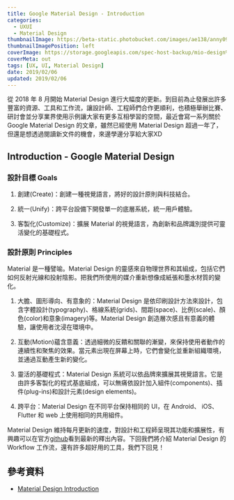 ```yaml
---
title: Google Material Design - Introduction
categories:
  - UXUI
  - Material Design
thumbnailImage: https://beta-static.photobucket.com/images/ae138/anny09117011/0/21bddd8b-c51b-4c3a-8101-d7c5a1859060-original.png?width=1920&height=1080&fit=bounds
thumbnailImagePosition: left
coverImage: https://storage.googleapis.com/spec-host-backup/mio-design%2Fassets%2F1Hfurrx3NHOuac_WreNWxG-2qdKjliIx_%2Fintro-illo-metaphor.png
coverMeta: out
tags: [UX, UI, Material Design]
date: 2019/02/06
updated: 2019/02/06
---
```


從 2018 年 8 月開始 Material Design 進行大幅度的更新。到目前為止發展出許多豐富的資源、工具和工作流，讓設計師、工程師們合作更順利，也積極舉辦比賽、研討會並分享業界使用示例讓大家有更多互相學習的空間，最近會寫一系列關於 Google Material Design 的文章，雖然已經使用 Material Design 超過一年了，但還是想透過閱讀新文件的機會，來邊學邊分享給大家XD

<!--more-->

## Introduction - Google Material Design

### 設計目標 Goals

1. 創建(Create)：創建一種視覺語言，將好的設計原則與科技結合。

2. 統一(Unify)：跨平台設備下開發單一的底層系統，統一用戶體驗。

3. 客製化(Customize)：擴展 Material 的視覺語言，為創新和品牌識別提供可靈活變化的基礎程式。

### 設計原則 Principles

Material 是一種譬喻。Material Design 的靈感來自物理世界和其組成，包括它們如何反射光線和投射陰影。把我們所使用的媒介重新想像成紙張和墨水材質的變化。

1. 大膽、圖形導向、有意象的：Material Design 是依印刷設計方法來設計，包含字體設計(typography)、格線系統(grids)、間距(space)、比例(scale)、顏色(color)和意象(imagery)等。Material Design 創造層次感且有意義的體驗，讓使用者沈浸在環境中。

2. 互動(Motion)蘊含意義：透過細微的反饋和關聯的漸變，來保持使用者動作的連續性和聚焦的效果。當元素出現在屏幕上時，它們會變化並重新組織環境，並通過互動產生新的變化。

3. 靈活的基礎程式：Material Design 系統可以依品牌來擴展其視覺語言。它是由許多客製化的程式基底組成，可以無痛依設計加入組件(components)、插件(plug-ins)和設計元素(design elements)。

4. 跨平台：Material Design 在不同平台保持相同的 UI，在 Android、 iOS、Flutter 和 web 上使用相同的共用組件。


Material Design 維持每月更新的速度，對設計和工程師呈現其功能和擴展性，有興趣可以在官方[github](https://github.com/material-components/material-components/blob/develop/ROADMAP.md/)看到最新的釋出內容。下回我們將介紹 Material Design 的 Workflow 工作流，還有許多超好用的工具，我們下回見！


## 參考資料

* [Material Design Introduction](https://material.io/design/introduction/#)